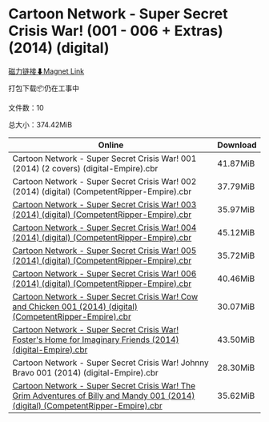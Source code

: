 # Cartoon Network - Super Secret Crisis War! (001 - 006 + Extras) (2014) (digital)

[磁力链接⬇Magnet Link](magnet:?xt=urn:btih:c78964c9bd4ba66153b60bb1da59ce2b70de146c&dn=Cartoon%20Network%20-%20Super%20Secret%20Crisis%20War%21%20%28001%20-%20006%20%2B%20Extras%29%20%282014%29%20%28digital%29)

打包下载📦仍在工事中

文件数：10

总大小：374.42MiB

Online | Download
--- | ---
Cartoon Network - Super Secret Crisis War! 001 (2014) (2 covers) (digital-Empire).cbr | 41.87MiB
Cartoon Network - Super Secret Crisis War! 002 (2014) (digital) (CompetentRipper-Empire).cbr | 37.79MiB
[Cartoon Network - Super Secret Crisis War! 003 (2014) (digital) (CompetentRipper-Empire).cbr](https://github.com/alicewish/markdown/blob/master/comic/Cartoon-Network-Super-Secret-Crisis-War-003-2014-digital-CompetentRipper-Empire-cbr.md) | 35.97MiB
[Cartoon Network - Super Secret Crisis War! 004 (2014) (digital) (CompetentRipper-Empire).cbr](https://github.com/alicewish/markdown/blob/master/comic/Cartoon-Network-Super-Secret-Crisis-War-004-2014-digital-CompetentRipper-Empire-cbr.md) | 45.12MiB
[Cartoon Network - Super Secret Crisis War! 005 (2014) (digital) (CompetentRipper-Empire).cbr](https://github.com/alicewish/markdown/blob/master/comic/Cartoon-Network-Super-Secret-Crisis-War-005-2014-digital-CompetentRipper-Empire-cbr.md) | 35.72MiB
[Cartoon Network - Super Secret Crisis War! 006 (2014) (digital) (CompetentRipper-Empire).cbr](https://github.com/alicewish/markdown/blob/master/comic/Cartoon-Network-Super-Secret-Crisis-War-006-2014-digital-CompetentRipper-Empire-cbr.md) | 40.46MiB
[Cartoon Network - Super Secret Crisis War! Cow and Chicken 001 (2014) (digital) (CompetentRipper-Empire).cbr](https://github.com/alicewish/markdown/blob/master/comic/Cartoon-Network-Super-Secret-Crisis-War-Cow-Chicken-001-2014-digital-CompetentRipper-Empire-cbr.md) | 30.07MiB
[Cartoon Network - Super Secret Crisis War! Foster's Home for Imaginary Friends (2014) (digital-Empire).cbr](https://github.com/alicewish/markdown/blob/master/comic/Cartoon-Network-Super-Secret-Crisis-War-Fosters-Home-for-Imaginary-Friends-2014-digital-Empire-cbr.md) | 43.50MiB
Cartoon Network - Super Secret Crisis War! Johnny Bravo 001 (2014) (digital-Empire).cbr | 28.30MiB
[Cartoon Network - Super Secret Crisis War! The Grim Adventures of Billy and Mandy 001 (2014) (digital) (CompetentRipper-Empire).cbr](https://github.com/alicewish/markdown/blob/master/comic/Cartoon-Network-Super-Secret-Crisis-War-Grim-Adventures-of-Billy-Mandy-001-2014-digital-CompetentRipper-Empire-cbr.md) | 35.62MiB